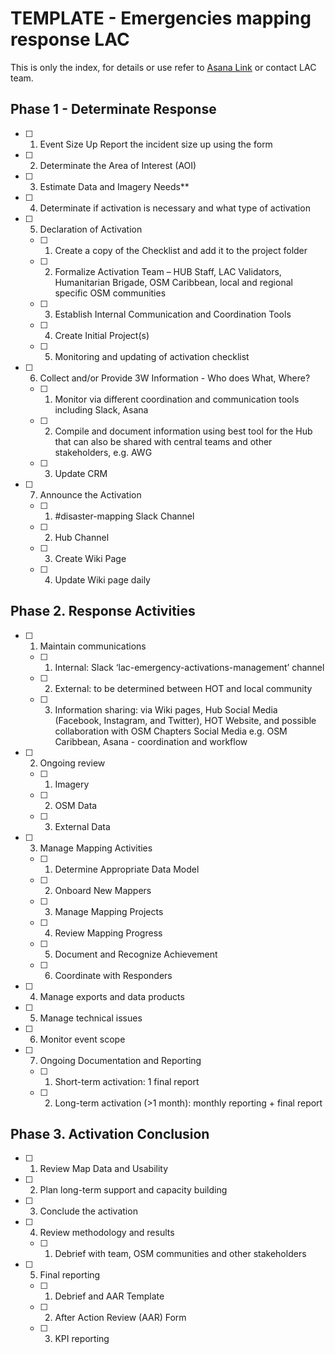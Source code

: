 # TEMPLATE - Emergencies mapping response LAC 

This is only the index, for details or use refer to [Asana Link](https://app.asana.com/0/1206660915181451/1206682151310817) or contact LAC team. 

## Phase 1 - Determinate Response
- [ ] 1. Event Size Up
Report the incident size up using the form
- [ ] 2. Determinate the Area of Interest (AOI)
- [ ] 3. Estimate Data and Imagery Needs**
- [ ] 4. Determinate if activation is necessary and what type of activation
- [ ] 5. Declaration of Activation
   - [ ] 1. Create a copy of the Checklist and add it to the project folder
   - [ ] 2. Formalize Activation Team – HUB Staff, LAC Validators, Humanitarian Brigade, OSM Caribbean, local and regional specific OSM communities
   - [ ] 3. Establish Internal Communication and Coordination Tools
   - [ ] 4. Create Initial Project(s)
   - [ ] 5. Monitoring and updating of activation checklist
- [ ] 6. Collect and/or Provide 3W Information - Who does What, Where?
   - [ ] 1. Monitor via different coordination and communication tools including Slack, Asana
   - [ ] 2. Compile and document information using best tool for the Hub that can also be shared with central teams and other stakeholders, e.g. AWG
   - [ ] 3. Update CRM
- [ ] 7. Announce the Activation
   - [ ] 1. #disaster-mapping Slack Channel
   - [ ] 2. Hub Channel
   - [ ] 3. Create Wiki Page
   - [ ] 4. Update Wiki page daily

## Phase 2. Response Activities
- [ ] 1. Maintain communications
   - [ ] 1. Internal: Slack ‘lac-emergency-activations-management’ channel
   - [ ] 2. External: to be determined between HOT and local community 
   - [ ] 3. Information sharing: via Wiki pages, Hub Social Media (Facebook, Instagram, and Twitter), HOT Website, and possible collaboration with OSM Chapters Social Media e.g. OSM Caribbean, Asana - coordination and workflow
- [ ] 2. Ongoing review
   - [ ] 1. Imagery
   - [ ] 2. OSM Data
   - [ ] 3. External Data
- [ ] 3. Manage Mapping Activities
   - [ ] 1. Determine Appropriate Data Model
   - [ ] 2. Onboard New Mappers
   - [ ] 3. Manage Mapping Projects
   - [ ] 4. Review Mapping Progress
   - [ ] 5. Document and Recognize Achievement
   - [ ] 6. Coordinate with Responders
- [ ] 4. Manage exports and data products
- [ ] 5. Manage technical issues
- [ ] 6. Monitor event scope
- [ ] 7. Ongoing Documentation and Reporting
   - [ ] 1. Short-term activation: 1 final report
   - [ ] 2. Long-term activation (>1 month): monthly reporting + final report

## Phase 3. Activation Conclusion
- [ ] 1. Review Map Data and Usability
- [ ] 2. Plan long-term support and capacity building 
- [ ] 3. Conclude the activation
- [ ] 4. Review methodology and results
   - [ ] 1. Debrief with team, OSM communities and other stakeholders
- [ ] 5. Final reporting
   - [ ] 1. Debrief and AAR Template
   - [ ] 2. After Action Review (AAR) Form
   - [ ] 3. KPI reporting